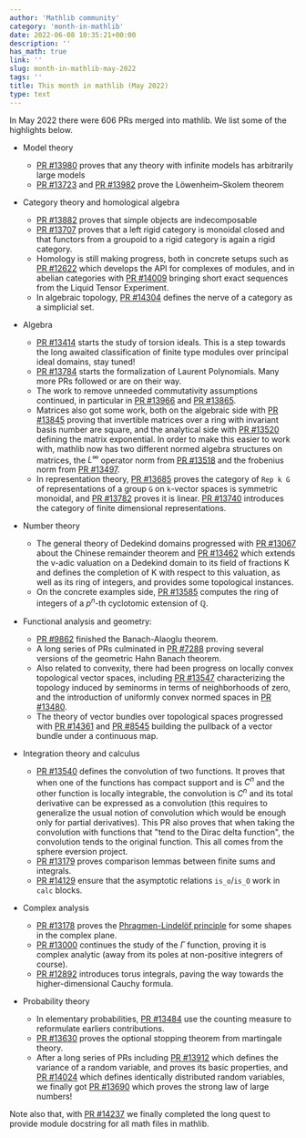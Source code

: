 ```yaml
---
author: 'Mathlib community'
category: 'month-in-mathlib'
date: 2022-06-08 10:35:21+00:00
description: ''
has_math: true
link: ''
slug: month-in-mathlib-may-2022
tags: ''
title: This month in mathlib (May 2022)
type: text
---
```



In May 2022 there were 606 PRs merged into mathlib. We list some of the highlights below.

* Model theory
     * [PR #13980](https://github.com/leanprover-community/mathlib/pull/13980) proves that any theory with infinite models has arbitrarily large models
     * [PR #13723](https://github.com/leanprover-community/mathlib/pull/13723) and [PR #13982](https://github.com/leanprover-community/mathlib/pull/13982) prove the Löwenheim–Skolem theorem

* Category theory and homological algebra
     * [PR #13882](https://github.com/leanprover-community/mathlib/pull/13882) proves that simple objects are indecomposable
     * [PR #13707](https://github.com/leanprover-community/mathlib/pull/13707) proves that a left rigid category is monoidal closed and that functors from a groupoid to a rigid category is again a rigid category.
     * Homology is still making progress, both in concrete setups such as [PR #12622](https://github.com/leanprover-community/mathlib/pull/12622) which develops the API for complexes of modules, and in abelian categories with [PR #14009](https://github.com/leanprover-community/mathlib/pull/14009) bringing short exact sequences from the Liquid Tensor Experiment.
     * In algebraic topology, [PR #14304](https://github.com/leanprover-community/mathlib/pull/14304) defines the nerve of a category as a simplicial set. 

* Algebra
     * [PR #13414](https://github.com/leanprover-community/mathlib/pull/13414) starts the study of torsion ideals. This is a step towards the long awaited classification of finite type modules over principal ideal domains, stay tuned!
     * [PR #13784](https://github.com/leanprover-community/mathlib/pull/13784) starts the formalization of Laurent Polynomials. Many more PRs followed or are on their way.
     * The work to remove unneeded commutativity assumptions continued, in particular in [PR #13966](https://github.com/leanprover-community/mathlib/pull/13966) and [PR #13865](https://github.com/leanprover-community/mathlib/pull/13865).
     * Matrices also got some work, both on the algebraic side with [PR #13845](https://github.com/leanprover-community/mathlib/pull/13845) proving that invertible matrices over a ring with invariant basis number are square, and the analytical side with [PR #13520](https://github.com/leanprover-community/mathlib/pull/13520) defining the matrix exponential. In order to make this easier to work with, mathlib now has two different normed algebra structures on matrices, the $L^\infty$ operator norm from [PR #13518](https://github.com/leanprover-community/mathlib/pull/13518) and the frobenius norm from [PR #13497](https://github.com/leanprover-community/mathlib/pull/13497).
     * In representation theory, [PR #13685](https://github.com/leanprover-community/mathlib/pull/13685) proves the category of `Rep k G` of representations of a group `G` on `k`-vector spaces is symmetric monoidal, and [PR #13782](https://github.com/leanprover-community/mathlib/pull/13782) proves it is linear. [PR #13740](https://github.com/leanprover-community/mathlib/pull/13740) introduces the category of finite dimensional representations. 

* Number theory
     * The general theory of Dedekind domains progressed with [PR #13067](https://github.com/leanprover-community/mathlib/pull/13067) about the Chinese remainder theorem and
       [PR #13462](https://github.com/leanprover-community/mathlib/pull/13462) which extends the v-adic valuation on a Dedekind domain to its field of fractions K and defines the completion of K with respect to this valuation, as well as its ring of integers, and provides some topological instances.
     * On the concrete examples side, [PR #13585](https://github.com/leanprover-community/mathlib/pull/13585) computes the ring of integers of a $p^ n$-th cyclotomic extension of $ℚ$. 

     
* Functional analysis and geometry:
     * [PR #9862](https://github.com/leanprover-community/mathlib/pull/9862) finished the Banach-Alaoglu theorem.
     * A long series of PRs culminated in [PR #7288](https://github.com/leanprover-community/mathlib/pull/7288) proving several versions of the geometric Hahn Banach theorem.
     * Also related to convexity, there had been progress on locally convex topological vector spaces, including [PR #13547](https://github.com/leanprover-community/mathlib/pull/13547) characterizing the topology induced by seminorms in terms of neighborhoods of zero, and the introduction of uniformly convex normed spaces in 
       [PR #13480](https://github.com/leanprover-community/mathlib/pull/13480).
     * The theory of vector bundles over topological spaces progressed with [PR #14361](https://github.com/leanprover-community/mathlib/pull/14361) and
       [PR #8545](https://github.com/leanprover-community/mathlib/pull/8545) building the pullback of a vector bundle under a continuous map.

* Integration theory and calculus
     * [PR #13540](https://github.com/leanprover-community/mathlib/pull/13540) defines the convolution of two functions. It proves that when one of the functions has compact support and is $C^n$ and the other function is locally integrable, the convolution is $C^n$ and its total derivative can be expressed as a convolution (this requires to generalize the usual notion of convolution which would be enough only for partial derivatives). This PR also proves that when taking the convolution with functions that "tend to the Dirac delta function", the convolution tends to the original function. This all comes from the sphere eversion project.
     * [PR #13179](https://github.com/leanprover-community/mathlib/pull/13179) proves comparison lemmas between finite sums and integrals.
     * [PR #14129](https://github.com/leanprover-community/mathlib/pull/14129) ensure that the asymptotic relations `is_o`/`is_O` work in `calc` blocks.

* Complex analysis
     * [PR #13178](https://github.com/leanprover-community/mathlib/pull/13178) proves the [Phragmen-Lindelöf principle](https://en.wikipedia.org/wiki/Phragm%C3%A9n%E2%80%93Lindel%C3%B6f_principle) for some shapes in the complex plane.
     * [PR #13000](https://github.com/leanprover-community/mathlib/pull/13000) continues the study of the $\Gamma$ function, proving it is complex analytic (away from its poles at non-positive integrers of course).
     * [PR #12892](https://github.com/leanprover-community/mathlib/pull/12892) introduces torus integrals, paving the way towards the higher-dimensional Cauchy formula.

* Probability theory
     * In elementary probabilities, [PR #13484](https://github.com/leanprover-community/mathlib/pull/13484) use the counting measure to reformulate earliers contributions.
     * [PR #13630](https://github.com/leanprover-community/mathlib/pull/13630) proves the optional stopping theorem from martingale theory.
     * After a long series of PRs including [PR #13912](https://github.com/leanprover-community/mathlib/pull/13912) which defines the variance of a random variable, and proves its basic properties, 
       and [PR #14024](https://github.com/leanprover-community/mathlib/pull/14024) which defines identically distributed random variables, we finally got
       [PR #13690](https://github.com/leanprover-community/mathlib/pull/13690) which proves the strong law of large numbers!


Note also that, with [PR #14237](https://github.com/leanprover-community/mathlib/pull/14237) we finally completed the long quest to provide module docstring for all math files in mathlib.
